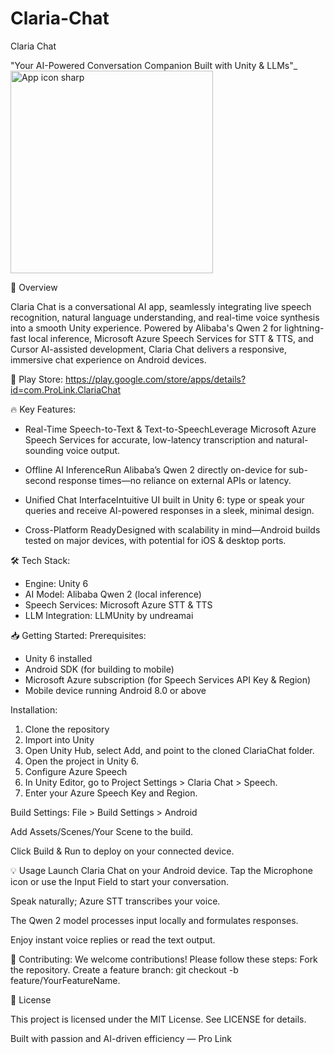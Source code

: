 # Claria-Chat
Claria Chat

"Your AI-Powered Conversation Companion Built with Unity & LLMs"_
<img width="324" alt="App icon sharp" src="https://github.com/user-attachments/assets/8a84ddc0-e516-4885-97f2-e350e160f807" />

🚀 Overview

Claria Chat is a conversational AI app, seamlessly integrating live speech recognition, natural language understanding, and real-time voice synthesis into a smooth Unity experience. Powered by Alibaba's Qwen 2 for lightning-fast local inference, Microsoft Azure Speech Services for STT & TTS, and Cursor AI-assisted development, Claria Chat delivers a responsive, immersive chat experience on Android devices.

📱 Play Store: https://play.google.com/store/apps/details?id=com.ProLink.ClariaChat

🔥 Key Features:

* Real-Time Speech-to-Text & Text-to-SpeechLeverage Microsoft Azure Speech Services for accurate, low-latency transcription and natural-sounding voice output.

* Offline AI InferenceRun Alibaba’s Qwen 2 directly on-device for sub-second response times—no reliance on external APIs or latency.

* Unified Chat InterfaceIntuitive UI built in Unity 6: type or speak your queries and receive AI-powered responses in a sleek, minimal design.

* Cross-Platform ReadyDesigned with scalability in mind—Android builds tested on major devices, with potential for iOS & desktop ports.

🛠 Tech Stack:
* Engine: Unity 6
* AI Model: Alibaba Qwen 2 (local inference)
* Speech Services: Microsoft Azure STT & TTS
* LLM Integration: LLMUnity by undreamai


📥 Getting Started:
Prerequisites:
* Unity 6 installed
* Android SDK (for building to mobile)
* Microsoft Azure subscription (for Speech Services API Key & Region)
* Mobile device running Android 8.0 or above
  

Installation: 
1. Clone the repository
2. Import into Unity
3. Open Unity Hub, select Add, and point to the cloned ClariaChat folder.
4. Open the project in Unity 6.
5. Configure Azure Speech
6. In Unity Editor, go to Project Settings > Claria Chat > Speech.
7. Enter your Azure Speech Key and Region.

Build Settings:
File > Build Settings > Android

Add Assets/Scenes/Your Scene to the build.

Click Build & Run to deploy on your connected device.

💡 Usage
Launch Claria Chat on your Android device.
Tap the Microphone icon or use the Input Field to start your conversation.

Speak naturally; Azure STT transcribes your voice.

The Qwen 2 model processes input locally and formulates responses.

Enjoy instant voice replies or read the text output.

🌱 Contributing:
We welcome contributions! Please follow these steps:
Fork the repository.
Create a feature branch: git checkout -b feature/YourFeatureName.

📜 License

This project is licensed under the MIT License. See LICENSE for details.

Built with passion and AI-driven efficiency — Pro Link
